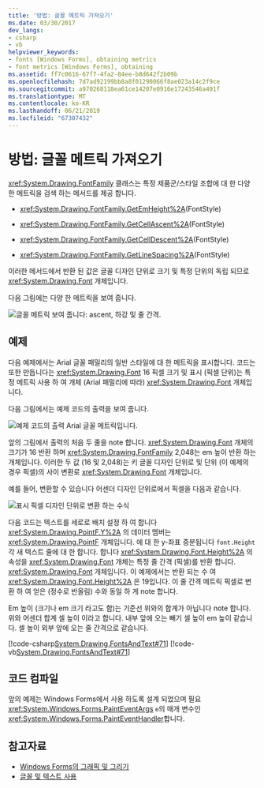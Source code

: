 ```yaml
---
title: '방법: 글꼴 메트릭 가져오기'
ms.date: 03/30/2017
dev_langs:
- csharp
- vb
helpviewer_keywords:
- fonts [Windows Forms], obtaining metrics
- font metrics [Windows Forms], obtaining
ms.assetid: ff7c0616-67f7-4fa2-84ee-b8d642f2b09b
ms.openlocfilehash: 7d7ad92199bb8a8f01290066f8ae023a14c2f9ce
ms.sourcegitcommit: a970268118ea61ce14207e0916e17243546a491f
ms.translationtype: MT
ms.contentlocale: ko-KR
ms.lasthandoff: 06/21/2019
ms.locfileid: "67307432"
---
```

# <a name="how-to-obtain-font-metrics"></a>방법: 글꼴 메트릭 가져오기
<xref:System.Drawing.FontFamily> 클래스는 특정 제품군/스타일 조합에 대 한 다양 한 메트릭을 검색 하는 메서드를 제공 합니다.  
  
- <xref:System.Drawing.FontFamily.GetEmHeight%2A>(FontStyle)  
  
- <xref:System.Drawing.FontFamily.GetCellAscent%2A>(FontStyle)  
  
- <xref:System.Drawing.FontFamily.GetCellDescent%2A>(FontStyle)  
  
- <xref:System.Drawing.FontFamily.GetLineSpacing%2A>(FontStyle)  
  
 이러한 메서드에서 반환 된 값은 글꼴 디자인 단위로 크기 및 특정 단위의 독립 되므로 <xref:System.Drawing.Font> 개체입니다.  
  
 다음 그림에는 다양 한 메트릭을 보여 줍니다.
  
 ![글꼴 메트릭 보여 줍니다: ascent, 하강 및 줄 간격.](./media/how-to-obtain-font-metrics/various-font-metrics.png)  
  
## <a name="example"></a>예제  
 다음 예제에서는 Arial 글꼴 패밀리의 일반 스타일에 대 한 메트릭을 표시합니다. 코드는 또한 만듭니다는 <xref:System.Drawing.Font> 16 픽셀 크기 및 표시 (픽셀 단위)는 특정 메트릭 사용 하 여 개체 (Arial 패밀리에 따라) <xref:System.Drawing.Font> 개체입니다.  
  
 다음 그림에서는 예제 코드의 출력을 보여 줍니다.
  
 ![예제 코드의 출력 Arial 글꼴 메트릭입니다.](./media/how-to-obtain-font-metrics/example-output-code-arial-font.png)  
  
 앞의 그림에서 출력의 처음 두 줄을 note 합니다. <xref:System.Drawing.Font> 개체의 크기가 16 반환 하며 <xref:System.Drawing.FontFamily> 2,048는 em 높이 반환 하는 개체입니다. 이러한 두 값 (16 및 2,048)는 키 글꼴 디자인 단위로 및 단위 (이 예제의 경우 픽셀)의 사이 변환로 <xref:System.Drawing.Font> 개체입니다.  
  
 예를 들어, 변환할 수 있습니다 어센더 디자인 단위로에서 픽셀을 다음과 같습니다.  
  
 ![표시 픽셀 디자인 단위로 변환 하는 수식](./media/how-to-obtain-font-metrics/convert-font-units-example.png)  
  
 다음 코드는 텍스트를 세로로 배치 설정 하 여 합니다 <xref:System.Drawing.PointF.Y%2A> 의 데이터 멤버는 <xref:System.Drawing.PointF> 개체입니다. 에 대 한 y-좌표 증분됩니다 `font.Height` 각 새 텍스트 줄에 대 한 합니다. 합니다 <xref:System.Drawing.Font.Height%2A> 의 속성을 <xref:System.Drawing.Font> 개체는 특정 줄 간격 (픽셀)를 반환 합니다. <xref:System.Drawing.Font> 개체입니다. 이 예제에서는 반환 되는 수 여 <xref:System.Drawing.Font.Height%2A> 은 19입니다. 이 줄 간격 메트릭 픽셀로 변환 하 여 얻은 (정수로 반올림) 수와 동일 하 게 note 합니다.  
  
 Em 높이 (크기나 em 크기 라고도 함)는 기준선 위와의 합계가 아닙니다 note 합니다. 위와 어센더 합계 셀 높이 이라고 합니다. 내부 앞에 오는 빼기 셀 높이 em 높이 같습니다. 셀 높이 외부 앞에 오는 줄 간격으로 같습니다.  
  
 [!code-csharp[System.Drawing.FontsAndText#71](~/samples/snippets/csharp/VS_Snippets_Winforms/System.Drawing.FontsAndText/CS/Class1.cs#71)]
 [!code-vb[System.Drawing.FontsAndText#71](~/samples/snippets/visualbasic/VS_Snippets_Winforms/System.Drawing.FontsAndText/VB/Class1.vb#71)]  
  
## <a name="compiling-the-code"></a>코드 컴파일  
 앞의 예제는 Windows Forms에서 사용 하도록 설계 되었으며 필요 <xref:System.Windows.Forms.PaintEventArgs> `e`의 매개 변수인 <xref:System.Windows.Forms.PaintEventHandler>합니다.  
  
## <a name="see-also"></a>참고자료

- [Windows Forms의 그래픽 및 그리기](graphics-and-drawing-in-windows-forms.md)
- [글꼴 및 텍스트 사용](using-fonts-and-text.md)
